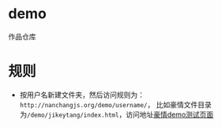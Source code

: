 # demo
作品仓库

# 规则

- 按用户名新建文件夹，然后访问规则为：`http://nanchangjs.org/demo/username/`，
比如豪情文件目录为`/demo/jikeytang/index.html`，访问地址[豪情demo测试页面](http://nanchangjs.org/demo/jikeytang)